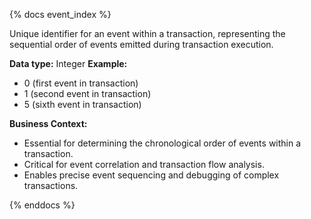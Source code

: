 {% docs event_index %}

Unique identifier for an event within a transaction, representing the sequential order of events emitted during transaction execution.

**Data type:** Integer
**Example:**
- 0 (first event in transaction)
- 1 (second event in transaction)
- 5 (sixth event in transaction)

**Business Context:**
- Essential for determining the chronological order of events within a transaction.
- Critical for event correlation and transaction flow analysis.
- Enables precise event sequencing and debugging of complex transactions.

{% enddocs %}